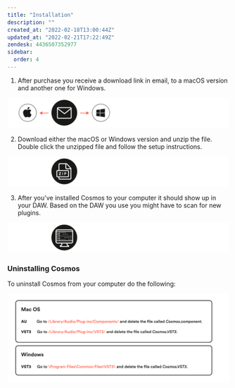 ```yaml
---
title: "Installation"
description: ""
created_at: "2022-02-18T13:00:44Z"
updated_at: "2022-02-21T17:22:49Z"
zendesk: 4436507352977
sidebar:
  order: 4
---
```


1. After purchase you receive a download link in email, to a macOS version and another one for Windows.

![](../../../assets/images/article_4436507352209_image_0.png)

2. Download either the macOS or Windows version and unzip the file. Double click the unzipped file and follow the setup instructions.

![](../../../assets/images/article_4436507352209_image_1.png)

3. After you've installed Cosmos to your computer it should show up in your DAW. Based on the DAW you use you might have to scan for new plugins.

![](../../../assets/images/article_4436507352209_image_2.png)

### Uninstalling Cosmos

To uninstall Cosmos from your computer do the following:

![](../../../assets/images/article_4436893816081_image_0.png)
